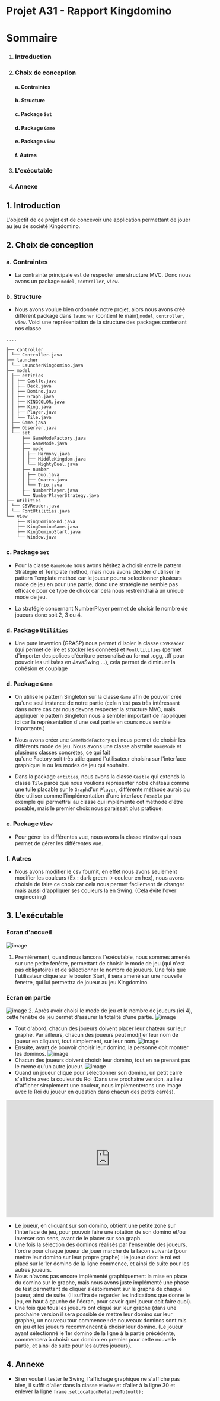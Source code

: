 
# Projet A31 - Rapport Kingdomino

# Sommaire
1. ### Introduction
2. ### Choix de conception
   #### a. Contraintes
   #### b.  Structure
   #### c. Package `Set`
   #### d. Package `Game`
   #### e. Package `View`
   #### f. Autres
3. ### L'exécutable
4. ### Annexe

## 1.  Introduction

L'objectif de ce projet est de concevoir une application permettant de jouer au jeu de société Kingdomino.

## 2. Choix de conception

### a. Contraintes
- La contrainte principale est de respecter une structure MVC. Donc nous avons un package `model`, `controller`, `view`.
### b. Structure
- Nous avons voulue bien ordonnée notre projet, alors nous avons créé différent package dans `launcher` (contient le main),`model`, `controller`, `view`. Voici une représentation de la structure des packages contenant nos classe

```
....

├── controller
│ └── Controller.java
├── launcher
│ └── LauncherKingdomino.java
├── model
│ ├── entities
│ │ ├── Castle.java
│ │ ├── Deck.java
│ │ ├── Domino.java
│ │ ├── Graph.java
│ │ ├── KINGCOLOR.java
│ │ ├── King.java
│ │ ├── Player.java
│ │ └── Tile.java
│ ├── Game.java
│ ├── Observer.java
│ └── set
│     ├── GameModeFactory.java
│     ├── GameMode.java
│     ├── mode
│     │ ├── Harmony.java
│     │ ├── MiddleKingdom.java
│     │ └── MightyDuel.java
│     ├── number
│     │ ├── Duo.java
│     │ ├── Quatro.java
│     │ └── Trio.java
│     ├── NumberPlayer.java
│     └── NumberPlayerStrategy.java
├── utilities
│ └── CSVReader.java
│ └── FontUtilities.java
└── view
    ├── KingDominoEnd.java
    ├── KingDominoGame.java
    ├── KingDominoStart.java
    └── Window.java

```

### c. Package `Set`
- Pour la classe `GameMode` nous avons hésitez à choisir entre le pattern Stratégie et Template method, mais nous avons décider d'utiliser le pattern Template method  car le joueur pourra selectionner plusieurs mode de jeu en pour une partie, donc une stratégie ne semble pas efficace pour ce type de choix car cela nous restreindrai à un unique mode de jeu.

- La stratégie concernant NumberPlayer permet de choisir le nombre de joueurs donc soit 2, 3 ou 4.
### d. Package `Utilities`
- Une pure invention (GRASP) nous permet d'isoler la classe `CSVReader` (qui permet de lire et stocker les données) et `FontUtilities` (permet d'importer des polices d'écriture personalisé au format .ogg, .tff pour pouvoir les utilisées en JavaSwing ...), cela permet de diminuer la cohésion et couplage

### d. Package `Game`
- On utilise le pattern Singleton sur la classe `Game` afin de pouvoir créé qu'une seul instance de notre partie (cela n'est pas très intéressant dans notre cas car nous devons respecter la structure MVC, mais appliquer le pattern Singleton nous a sembler important de l'appliquer ici car la représentation d'une seul partie en cours nous semble importante.)

- Nous avons créer une `GameModeFactory` qui nous permet de choisir les différents mode de jeu. Nous avons une classe abstraite `GameMode` et plusieurs classes concrètes, ce qui fait  
  qu'une Factory soit très utile quand l'utilisateur choisira sur l'interface graphique le ou les modes de jeu qui souhaite.

- Dans la package `entities`, nous avons la classe `Castle` qui extends la classe `Tile` parce que nous voulions représenter notre château comme une tuile placable sur le `Graph`d'un `Player`, différente méthode aurais pu être utiliser comme l'implémentation d'une interface `Posable` par exemple qui permettrai au classe qui implémente cet méthode d'être posable, mais le premier choix nous paraissait plus pratique.

### e. Package `View`
- Pour gérer les différentes vue, nous avons la classe `Window` qui nous permet de gérer les différentes vue.

### f. Autres
- Nous avons modifier le csv fournit, en effet nous avons seulement modifier les couleurs (Ex : dark green -> couleur en hex), nous avons choisie de faire ce choix car cela nous permet facilement de changer mais aussi d'appliquer ses couleurs la en Swing. (Cela évite l'over engineering)


## 3. L'exécutable
### Ecran d'accueil
![image](https://i.imgur.com/eJz7y6o.png)
1. Premièrement, quand nous lancons l'exécutable, nous sommes amenés sur une petite fenêtre, permettant de choisir le mode de jeu (qui n'est pas obligatoire) et de sélectionner le nombre de joueurs. Une fois que l'utilisateur clique sur le bouton Start, il sera amené sur une nouvelle fenetre, qui lui permettra de joueur au jeu Kingdomino.
### Ecran en partie
![image](https://i.imgur.com/qUoIDui.png)
2. Après avoir choisi le mode de jeu et le nombre de joueurs (ici 4), cette fenêtre de jeu permet d'assurer la totalité d'une partie.
![image](https://i.imgur.com/UuEB7PT.png)
- Tout d'abord, chacun des joueurs doivent placer leur chateau sur leur graphe. Par ailleurs, chacun des joueurs peut modifier leur nom de joueur en cliquant, tout simplement, sur leur nom.
  ![image](https://i.imgur.com/HsvpiRx.png)
- Ensuite, avant de pouvoir choisir leur domino, la personne doit montrer les dominos.
  ![image](https://i.imgur.com/oj6gSPP.png) 
- Chacun des joueurs doivent choisir leur domino, tout en ne prenant pas le meme qu'un autre joueur.
  ![image](https://i.imgur.com/w8GzzFc.png) 
- Quand un joueur clique pour sélectionner son domino, un petit carré s'affiche avec la couleur du Roi (Dans une prochaine version, au lieu d'afficher simplement une couleur, nous implémenterons une image avec le Roi du joueur en question dans chacun des petits carrés).

<center><iframe width="560" height="315" src="https://www.youtube.com/embed/8-EZ7INDJqg" title="YouTube video player" frameborder="0" allow="accelerometer; autoplay; clipboard-write; encrypted-media; gyroscope; picture-in-picture" allowfullscreen></iframe></center> 

- Le joueur, en cliquant sur son domino, obtient une petite zone sur l'interface de jeu, pour pouvoir faire une rotation de son domino et/ou inverser son sens, avant de le placer sur son graph.
- Une fois la sélection des dominos réalisés par l'ensemble des joueurs, l'ordre pour chaque joueur de jouer marche de la facon suivante (pour mettre leur domino sur leur propre graphe) : le joueur dont le roi est placé sur le 1er domino de la ligne commence, et ainsi de suite pour les autres joueurs. 
- Nous n'avons pas encore implémenté graphiquement la mise en place du domino sur le graphe, mais nous avons juste implémenté une phase de test permettant de cliquer aléatoirement sur le graphe de chaque joueur, ainsi de suite. (Il suffira de regarder les indications que donne le jeu, en haut à gauche de l'écran, pour savoir quel joueur doit faire quoi).
- Une fois que tous les joueurs ont cliqué sur leur graphe (dans une prochaine version il sera possible de mettre leur domino sur leur graphe), un nouveau tour commence : de nouveaux dominos sont mis en jeu et les joueurs recommencent à choisir leur domino. (Le joueur ayant sélectionné le 1er domino de la ligne à la partie précédente, commencera à choisir son domino en premier pour cette nouvelle partie, et ainsi de suite pour les autres joueurs).

## 4. Annexe
- Si en voulant tester le Swing, l'affichage graphique ne s'affiche pas bien, il suffit d'aller dans la classe `Window` et d'aller à la ligne 30 et enlever la ligne `frame.setLocationRelativeTo(null);`
